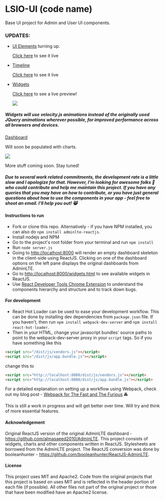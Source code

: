 # LSIO-UI (code name)

Base UI project for Admin and User UI components.


### UPDATES:

- [UI Elements](https://github.com/booleanhunter/ReactJS-AdminLTE/tree/master/public/src/pages/ui-elements) turning up.

    [Click here](http://ec2-52-74-208-196.ap-southeast-1.compute.amazonaws.com:8000/UI/general.html) to see it live



- [Timeline](https://github.com/booleanhunter/ReactJS-AdminLTE/tree/master/public/src/pages/timeline-page)

    [Click here](http://ec2-52-74-208-196.ap-southeast-1.compute.amazonaws.com:8000/timeline.html) to see it live


- [Widgets](https://github.com/booleanhunter/ReactJS-AdminLTE/tree/master/public/src/pages/widgets-page)

    [Click here](http://ec2-52-74-208-196.ap-southeast-1.compute.amazonaws.com:8000/widgets.html) to see a live preview!

    ![](https://github.com/booleanhunter/ReactJS-AdminLTE/blob/master/screenshots/widgets.png?raw=true)


##### Widgets will use velocity.js animations instead of the originally used JQuery animations wherever possible, for improved performance across all browsers and devices.


[Dashboard](https://github.com/booleanhunter/ReactJS-AdminLTE/tree/master/public/src/pages/dashboardV1)

Will soon be populated with charts.

![](https://github.com/booleanhunter/ReactJS-AdminLTE/blob/master/screenshots/dashboard-v1.png?raw=true)


More stuff coming soon. Stay tuned!

##### Due to several work related commitments, the development rate is a little slow and I apologize for that. However, I'm looking for awesome folks :metal: who could contribute and help me maintain this project. If you have any queries that you may have on how to contribute, or you have just general questions about how to use the components in your app - feel free to shoot an email. I'll help you out! :smile_cat:


#### Instructions to run

- Fork or clone this repo. Alternatively - if you have NPM installed, you can also do `npm install adminlte-reactjs`.
- Install nodejs and NPM
- Go to the project's root folder from your terminal and run `npm install`
- Run `node server.js`
- Going to [http://localhost:8000](http://localhost:8000) will render an empty dashboard skeleton in the client-side using ReactJS. Clicking on one of the dashboard options on the left pane displays the original dashboards from AdminLTE.
- Go to [http://localhost:8000/widgets.html](http://localhost:8000/widgets.html) to see available widgets in ReactJS.
- Use [React Developer Tools Chrome Extension](https://chrome.google.com/webstore/detail/react-developer-tools/fmkadmapgofadopljbjfkapdkoienihi?hl=en) to understand the components hierarchy and structure and to track down bugs.


#### For development

- React Hot Loader can be used to ease your development workflow. This can be done by installing dev dependencies from `package.json` file. If you haven't, then
run `npm install webpack-dev-server` and `npm install react-hot-loader`.
- Then in your HTML, change your javascript bundles' source paths to point to the webpack-dev-server proxy in your `script` tags. So if you have something
like this

```html
<script src="/dist/js/vendors.js"></script>
<script src="/dist/js/app.bundle.js"></script>
```

change this to

```html
<script src="http://localhost:8080/dist/js/vendors.js"></script>
<script src="http://localhost:8080/dist/js/app.bundle.js"></script>
```

For a detailed explanation on setting up a workflow using Webpack, check out my blog post - [Webpack for The Fast and The Furious](https://medium.com/@booleanhunter/webpack-for-the-fast-and-the-furious-bf8d3746adbd#.uzx2l0hy4) :oncoming_police_car:

This is still a work in progress and will get better over time. Will try and think of more essential features.

#### Acknowledgement
Original ReactJS version of the original AdminLTE dashboard - https://github.com/almasaeed2010/AdminLTE. This project consists of widgets, charts and other components written in ReactJS. Stylesheets are borrowed from the AdminLTE project. The ReactJS conversion was done by booleanhunter - https://github.com/booleanhunter/ReactJS-AdminLTE.

#### License
This project uses MIT and Apache2. Code from the original projects that this project is based on uses MIT and is reflected in the header portion of each file (if possible). All other files not part of the original project or those that have been modified have an Apache2 license.
